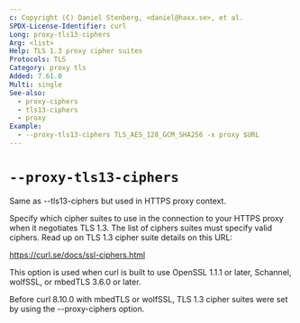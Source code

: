 ```yaml
---
c: Copyright (C) Daniel Stenberg, <daniel@haxx.se>, et al.
SPDX-License-Identifier: curl
Long: proxy-tls13-ciphers
Arg: <list>
Help: TLS 1.3 proxy cipher suites
Protocols: TLS
Category: proxy tls
Added: 7.61.0
Multi: single
See-also:
  - proxy-ciphers
  - tls13-ciphers
  - proxy
Example:
  - --proxy-tls13-ciphers TLS_AES_128_GCM_SHA256 -x proxy $URL
---
```


# `--proxy-tls13-ciphers`

Same as --tls13-ciphers but used in HTTPS proxy context.

Specify which cipher suites to use in the connection to your HTTPS proxy when
it negotiates TLS 1.3. The list of ciphers suites must specify valid ciphers.
Read up on TLS 1.3 cipher suite details on this URL:

https://curl.se/docs/ssl-ciphers.html

This option is used when curl is built to use OpenSSL 1.1.1 or later,
Schannel, wolfSSL, or mbedTLS 3.6.0 or later.

Before curl 8.10.0 with mbedTLS or wolfSSL, TLS 1.3 cipher suites were set
by using the --proxy-ciphers option.
